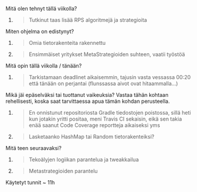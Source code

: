 Mitä olen tehnyt tällä viikolla?
1. > Tutkinut taas lisää RPS algoritmejä ja strategioita

Miten ohjelma on edistynyt?
1. > Omia tietorakenteita rakennettu
1. > Ensimmäiset yritykset MetaStrategioiden suhteen, vaatii työstöä
	
Mitä opin tällä viikolla / tänään?
1. > Tarkistamaan deadlinet aikaisemmin, tajusin vasta vessassa 00:20 että tänään on perjantai (flunssassa aivot ovat hitaammalla...)

Mikä jäi epäselväksi tai tuottanut vaikeuksia? Vastaa tähän kohtaan rehellisesti, koska saat tarvittaessa apua tämän kohdan perusteella.
1. > En onnistunut repositoriosta Gradle tiedostojen poistossa, sillä heti kun jotakin yritti positaa, meni Travis CI sekaisin, eikä sen takia enää saanut Code Coverage reportteja aikaiseksi yms
1. > Lasketaanko HashMap tai Random tietorakenteiksi?

Mitä teen seuraavaksi?
1. > Tekoälyjen logiikan parantelua ja tweakkailua
3. > Metastrategioiden parantelu

Käytetyt tunnit ~ 11h

